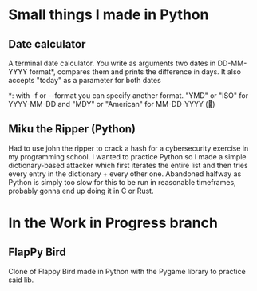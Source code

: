<h1>Small things I made in Python</h1>
<h2>Date calculator</h2>

A terminal date calculator. You write as arguments two dates in DD-MM-YYYY format*, compares them and prints the difference in days. It also accepts "today" as a parameter for both dates

<p>*: with -f or --format you can specify another format. "YMD" or "ISO" for YYYY-MM-DD and "MDY" or "American" for MM-DD-YYYY (🤢)</p>

<h2>Miku the Ripper (Python)</h2>

Had to use john the ripper to crack a hash for a cybersecurity exercise in my programming school. I wanted to practice Python so I made a simple dictionary-based attacker which first iterates the entire list and then tries every entry in the dictionary + every other one. Abandoned halfway as Python is simply too slow for this to be run in reasonable timeframes, probably gonna end up doing it in C or Rust.

<h1>In the Work in Progress branch</h1>

<h2>FlapPy Bird</h2>

Clone of Flappy Bird made in Python with the Pygame library to practice said lib.

